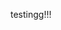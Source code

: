 testingg!!!
<!---
DOVBLEFEDORA/DOVBLEFEDORA is a ✨ special ✨ repository because its `README.md` (this file) appears on your GitHub profile.
You can click the Preview link to take a look at your changes.
--->
